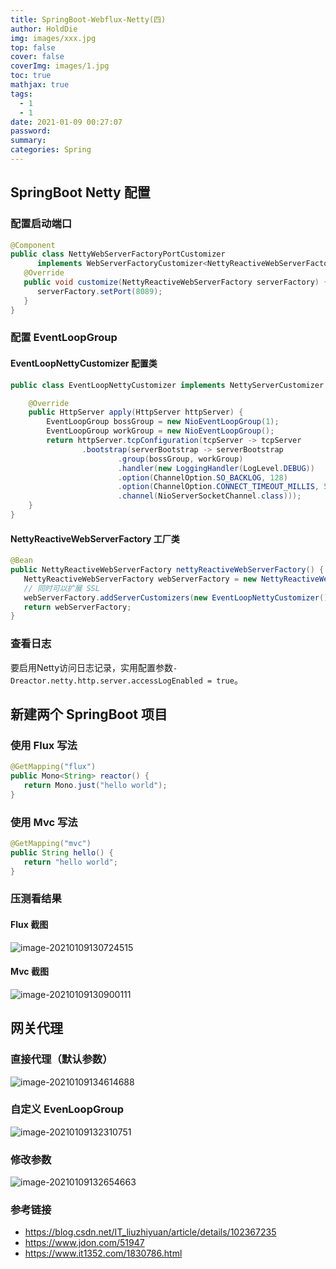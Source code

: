 ```yaml
---
title: SpringBoot-Webflux-Netty(四)
author: HoldDie
img: images/xxx.jpg
top: false
cover: false
coverImg: images/1.jpg
toc: true
mathjax: true
tags:
  - 1
  - 1
date: 2021-01-09 00:27:07
password:
summary:
categories: Spring
---
```


## SpringBoot Netty 配置

### 配置启动端口

```java
@Component
public class NettyWebServerFactoryPortCustomizer
      implements WebServerFactoryCustomizer<NettyReactiveWebServerFactory> {
   @Override
   public void customize(NettyReactiveWebServerFactory serverFactory) {
      serverFactory.setPort(8089);
   }
}
```

### 配置 EventLoopGroup

#### EventLoopNettyCustomizer 配置类

```java
public class EventLoopNettyCustomizer implements NettyServerCustomizer {

	@Override
	public HttpServer apply(HttpServer httpServer) {
		EventLoopGroup bossGroup = new NioEventLoopGroup(1);
		EventLoopGroup workGroup = new NioEventLoopGroup();
		return httpServer.tcpConfiguration(tcpServer -> tcpServer
				.bootstrap(serverBootstrap -> serverBootstrap
						.group(bossGroup, workGroup)
						.handler(new LoggingHandler(LogLevel.DEBUG))
						.option(ChannelOption.SO_BACKLOG, 128)
						.option(ChannelOption.CONNECT_TIMEOUT_MILLIS, 5000)
						.channel(NioServerSocketChannel.class)));
	}
}
```

#### NettyReactiveWebServerFactory 工厂类

```java
@Bean
public NettyReactiveWebServerFactory nettyReactiveWebServerFactory() {
   NettyReactiveWebServerFactory webServerFactory = new NettyReactiveWebServerFactory();
   // 同时可以扩展 SSL
   webServerFactory.addServerCustomizers(new EventLoopNettyCustomizer());
   return webServerFactory;
}
```

### 查看日志

要启用Netty访问日志记录，实用配置参数`-Dreactor.netty.http.server.accessLogEnabled = true`。

## 新建两个 SpringBoot 项目

### 使用 Flux 写法

```java
@GetMapping("flux")
public Mono<String> reactor() {
   return Mono.just("hello world");
}
```

### 使用 Mvc 写法

```java
@GetMapping("mvc")
public String hello() {
   return "hello world";
}
```

### 压测看结果

#### Flux 截图

![image-20210109130724515](https://cdn.jsdelivr.net/gh/HoldDie/img/20210109130724.png)

#### Mvc 截图

![image-20210109130900111](https://cdn.jsdelivr.net/gh/HoldDie/img/20210109130900.png)



## 网关代理

### 直接代理（默认参数）

![image-20210109134614688](https://cdn.jsdelivr.net/gh/HoldDie/img/20210109134614.png)

### 自定义 EvenLoopGroup

![image-20210109132310751](https://cdn.jsdelivr.net/gh/HoldDie/img/20210109132310.png)

### 修改参数

![image-20210109132654663](https://cdn.jsdelivr.net/gh/HoldDie/img/20210109132654.png)



### 参考链接

- https://blog.csdn.net/IT_liuzhiyuan/article/details/102367235
- https://www.jdon.com/51947
- https://www.it1352.com/1830786.html